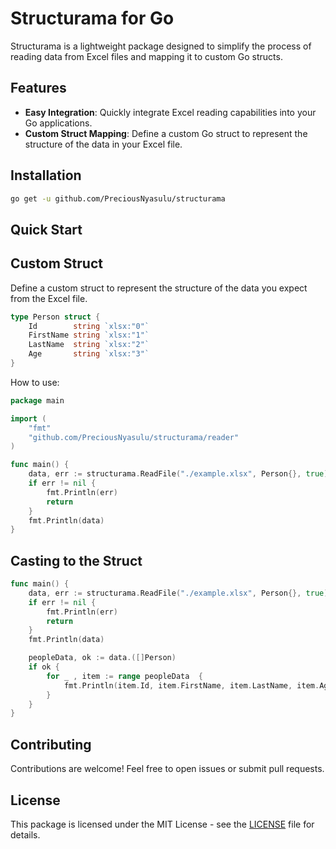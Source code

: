 
# Structurama for Go

Structurama is a lightweight package designed to simplify the process of reading data from Excel files and mapping it to custom Go structs.

## Features

- **Easy Integration**: Quickly integrate Excel reading capabilities into your Go applications.
- **Custom Struct Mapping**: Define a custom Go struct to represent the structure of the data in your Excel file.

## Installation

```bash
go get -u github.com/PreciousNyasulu/structurama
```

## Quick Start

## Custom Struct

Define a custom struct to represent the structure of the data you expect from the Excel file.

```go
type Person struct {
    Id        string `xlsx:"0"`
    FirstName string `xlsx:"1"`
    LastName  string `xlsx:"2"`
    Age       string `xlsx:"3"`
}
```

How to use:

```go
package main

import (
    "fmt"
    "github.com/PreciousNyasulu/structurama/reader"
)

func main() {
    data, err := structurama.ReadFile("./example.xlsx", Person{}, true)
    if err != nil {
        fmt.Println(err)
        return
    }
    fmt.Println(data)
}
```

## Casting to the Struct

```go
func main() {
    data, err := structurama.ReadFile("./example.xlsx", Person{}, true)
    if err != nil {
        fmt.Println(err)
        return
    }
    fmt.Println(data)

    peopleData, ok := data.([]Person)
    if ok {
        for _ , item := range peopleData  {
            fmt.Println(item.Id, item.FirstName, item.LastName, item.Age)
        }
    }                         
}
```

## Contributing

Contributions are welcome! Feel free to open issues or submit pull requests.

## License

This package is licensed under the MIT License - see the [LICENSE](LICENSE) file for details.
